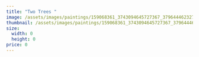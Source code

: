 ```yaml
---
title: "Two Trees "
image: /assets/images/paintings/159068361_3743094645727367_3796444623271389700_n.jpg
thumbnail: /assets/images/paintings/159068361_3743094645727367_3796444623271389700_n.jpg.png
size:
  width: 0
  height: 0
price: 0
---
```

